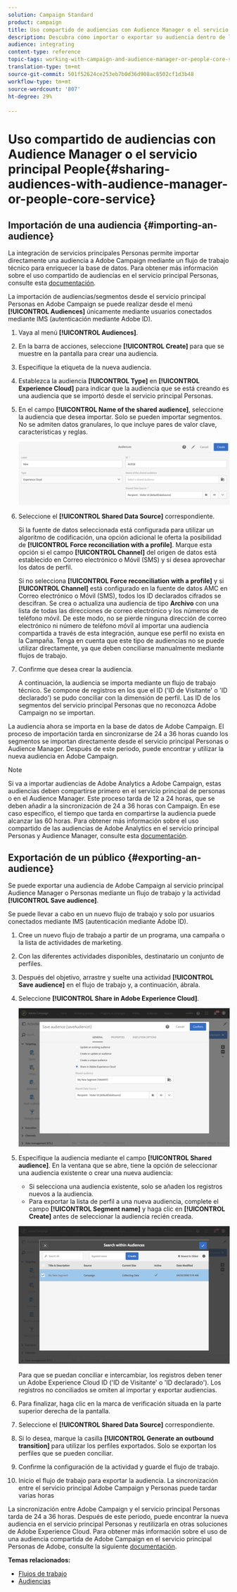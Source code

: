 ```yaml
---
solution: Campaign Standard
product: campaign
title: Uso compartido de audiencias con Audience Manager o el servicio principal People
description: Descubra cómo importar o exportar su audiencia dentro de las distintas soluciones de Adobe Experience Cloud.
audience: integrating
content-type: reference
topic-tags: working-with-campaign-and-audience-manager-or-people-core-service
translation-type: tm+mt
source-git-commit: 501f52624ce253eb7b0d36d908ac8502cf1d3b48
workflow-type: tm+mt
source-wordcount: '807'
ht-degree: 29%

---
```



# Uso compartido de audiencias con Audience Manager o el servicio principal People{#sharing-audiences-with-audience-manager-or-people-core-service}

## Importación de una audiencia {#importing-an-audience}

La integración de servicios principales Personas permite importar directamente una audiencia a Adobe Campaign mediante un flujo de trabajo técnico para enriquecer la base de datos. Para obtener más información sobre el uso compartido de audiencias en el servicio principal Personas, consulte esta [documentación](https://docs.adobe.com/content/help/es-ES/analytics/components/segmentation/segmentation-workflow/seg-publish.html).

La importación de audiencias/segmentos desde el servicio principal Personas en Adobe Campaign se puede realizar desde el menú **[!UICONTROL Audiences]** únicamente mediante usuarios conectados mediante IMS (autenticación mediante Adobe ID).

1. Vaya al menú **[!UICONTROL Audiences]**.
1. En la barra de acciones, seleccione **[!UICONTROL Create]** para que se muestre en la pantalla para crear una audiencia.
1. Especifique la etiqueta de la nueva audiencia.
1. Establezca la audiencia **[!UICONTROL Type]** en **[!UICONTROL Experience Cloud]** para indicar que la audiencia que se está creando es una audiencia que se importó desde el servicio principal Personas.
1. En el campo **[!UICONTROL Name of the shared audience]**, seleccione la audiencia que desea importar. Solo se pueden importar segmentos. No se admiten datos granulares, lo que incluye pares de valor clave, características y reglas.

   ![](assets/aam_import_audience.png)

1. Seleccione el **[!UICONTROL Shared Data Source]** correspondiente.

   Si la fuente de datos seleccionada está configurada para utilizar un algoritmo de codificación, una opción adicional le oferta la posibilidad de **[!UICONTROL Force reconciliation with a profile]**. Marque esta opción si el campo **[!UICONTROL Channel]** del origen de datos está establecido en Correo electrónico o Móvil (SMS) y si desea aprovechar los datos de perfil.

   Si no selecciona **[!UICONTROL Force reconciliation with a profile]** y si **[!UICONTROL Channel]** está configurado en la fuente de datos AMC en Correo electrónico o Móvil (SMS), todos los ID declarados cifrados se descifran. Se crea o actualiza una audiencia de tipo **Archivo** con una lista de todas las direcciones de correo electrónico y los números de teléfono móvil. De este modo, no se pierde ninguna dirección de correo electrónico ni número de teléfono móvil al importar una audiencia compartida a través de esta integración, aunque ese perfil no exista en la Campaña. Tenga en cuenta que este tipo de audiencias no se puede utilizar directamente, ya que deben conciliarse manualmente mediante flujos de trabajo.

1. Confirme que desea crear la audiencia.

   A continuación, la audiencia se importa mediante un flujo de trabajo técnico. Se compone de registros en los que el ID (&#39;ID de Visitante&#39; o &#39;ID declarado&#39;) se pudo conciliar con la dimensión de perfil. Las ID de los segmentos del servicio principal Personas que no reconozca Adobe Campaign no se importan.

La audiencia ahora se importa en la base de datos de Adobe Campaign. El proceso de importación tarda en sincronizarse de 24 a 36 horas cuando los segmentos se importan directamente desde el servicio principal Personas o Audience Manager. Después de este periodo, puede encontrar y utilizar la nueva audiencia en Adobe Campaign.

>[!NOTE]
>
>Si va a importar audiencias de Adobe Analytics a Adobe Campaign, estas audiencias deben compartirse primero en el servicio principal de personas o en el Audience Manager. Este proceso tarda de 12 a 24 horas, que se deben añadir a la sincronización de 24 a 36 horas con Campaign. En ese caso específico, el tiempo que tarda en compartirse la audiencia puede alcanzar las 60 horas. Para obtener más información sobre el uso compartido de las audiencias de Adobe Analytics en el servicio principal Personas y Audience Manager, consulte esta [documentación](https://docs.adobe.com/content/help/en/analytics/components/segmentation/segmentation-workflow/seg-publish.html).

## Exportación de un público {#exporting-an-audience}

Se puede exportar una audiencia de Adobe Campaign al servicio principal Audience Manager o Personas mediante un flujo de trabajo y la actividad **[!UICONTROL Save audience]**.

Se puede llevar a cabo en un nuevo flujo de trabajo y solo por usuarios conectados mediante IMS (autenticación mediante Adobe ID).

1. Cree un nuevo flujo de trabajo a partir de un programa, una campaña o la lista de actividades de marketing.
1. Con las diferentes actividades disponibles, destinatario un conjunto de perfiles.
1. Después del objetivo, arrastre y suelte una actividad **[!UICONTROL Save audience]** en el flujo de trabajo y, a continuación, ábrala.
1. Seleccione **[!UICONTROL Share in Adobe Experience Cloud]**.

   ![](assets/aam_save_audience_activity.png)

1. Especifique la audiencia mediante el campo **[!UICONTROL Shared audience]**. En la ventana que se abre, tiene la opción de seleccionar una audiencia existente o crear una nueva audiencia:

   * Si selecciona una audiencia existente, solo se añaden los registros nuevos a la audiencia.
   * Para exportar la lista de perfil a una nueva audiencia, complete el campo **[!UICONTROL Segment name]** y haga clic en **[!UICONTROL Create]** antes de seleccionar la audiencia recién creada.

   ![](assets/aam_save_audience_segment_picker.png)

   Para que se puedan conciliar e intercambiar, los registros deben tener un Adobe Experience Cloud ID (&#39;ID de Visitante&#39; o &#39;ID declarado&#39;). Los registros no conciliados se omiten al importar y exportar audiencias.

1. Para finalizar, haga clic en la marca de verificación situada en la parte superior derecha de la pantalla.
1. Seleccione el **[!UICONTROL Shared Data Source]** correspondiente.
1. Si lo desea, marque la casilla **[!UICONTROL Generate an outbound transition]** para utilizar los perfiles exportados. Solo se exportan los perfiles que se pueden conciliar.
1. Confirme la configuración de la actividad y guarde el flujo de trabajo.
1. Inicio el flujo de trabajo para exportar la audiencia. La sincronización entre el servicio principal Adobe Campaign y Personas puede tardar varias horas

La sincronización entre Adobe Campaign y el servicio principal Personas tarda de 24 a 36 horas. Después de este periodo, puede encontrar la nueva audiencia en el servicio principal Personas y reutilizarla en otras soluciones de Adobe Experience Cloud. Para obtener más información sobre el uso de una audiencia compartida de Adobe Campaign en el servicio principal Personas de Adobe, consulte la siguiente [documentación](https://docs.adobe.com/content/help/es-ES/core-services/interface/audiences/t-audience-create.html).

**Temas relacionados:**

* [Flujos de trabajo](../../automating/using/get-started-workflows.md)
* [Audiencias](../../audiences/using/about-audiences.md)

